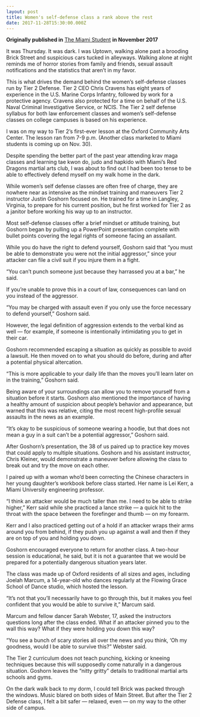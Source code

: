 ```yaml
---
layout: post
title: Women's self-defense class a rank above the rest
date: 2017-11-28T15:30:00.000Z
---
```

**Originally published in** [The Miami Student](<104 items found for your search. If no results were found please broaden your search. « First ‹ Previous 1 2 3 4 5 6 Next › Last » Miami basketball player arrested (04/05/19 2:43pm) Three weeks ago, after pounding at the door of the mother of his child's apartment at 3:30 a.m., Miami University senior and RedHawks men's basketball guard Darrian Ringo allegedly shoved his child's mother to the ground and rushed to the bedroom to find him. The mother got up to stop Ringo, and he put his hands around her neck and pushed her on the bed. https://www.miamistudent.net/article/2019/04/former-miami-basketball-player-arrested-for-domestic-violence-to-face-charges-next-week Audrey Davis, TMS managing editor, dies in home town (12/31/18 2:30am) Miami senior Audrey Marie Davis died suddenly on Wednesday, Dec. 26 in her home town of Hicksville, Ohio. https://www.miamistudent.net/article/2018/12/audrey-davis-tms-managing-editor-dies-in-home-town Continuing the conversation (12/04/18 10:00am) Miami University sophomore Emily Pawlecki was walking to a date party while scrolling through her phone on a late Thursday night in early October. https://www.miamistudent.net/article/2018/12/continuing-the-conversation Controversy over mace ban in residence halls (11/20/18 5:34pm) Correction on November 29: The Office of Residence Life does not prohibit mace and pepper spray in dorms. University departments gave The Student conflicting information about Miami policy on the matter. We should have taken greater care to ascertain the truth, and we apologize for the error. https://www.miamistudent.net/article/2018/11/controversy-over-mace-ban-in-residence-halls Miamians are using painful experiences, creativity to power change (11/06/18 11:00am) The following reflects the majority opinion of the editorial board. https://www.miamistudent.net/article/2018/11/miami-students-use-creativity-to-power-change 'Kick back', 'fight back': Former Miami student finds healing in helping others (11/06/18 10:01am) While sitting in the AMC Dine-In movie theater in the Anderson neighborhood of Cincinnati early last December, Maria Racadio struggled to put aside the thoughts eating inside her brain. https://www.miamistudent.net/article/2018/11/kick-back-fight-back KickBackBathCo.jpg (11/06/18 3:08am) https://www.miamistudent.net/multimedia/4d342dba-f697-4105-8903-c9b28d33996f "The Right to Grow Old": Capturing Hondurans' fight to live through photographs (10/16/18 9:01am) Tomas Ayuso has spent the last couple years traveling through Central America and Mexico, photographing people and telling their stories. In his latest project, titled "The Right to Grow Old," Ayuso captured photos of Hondurans and their fight to live. https://www.miamistudent.net/article/2018/10/photojournalist-captures-hondurans-fight-to-live Football shows resilience, throttles Akron for second win (10/09/18 9:00am) Throughout the first five weeks of the 2018 campaign, the Miami RedHawks perplexed fans and analysts alike. https://www.miamistudent.net/article/2018/10/football-shows-resilience-throttles-akron-for-second-win Can we make 'Stranger Danger' a little more realistic, please? (10/02/18 9:30am) When I was in sixth grade, our local "Officer Smiley," the name he gave to kids, visited classrooms once a month to talk about "Stranger Danger." https://www.miamistudent.net/article/2018/10/can-we-make-stranger-danger-a-little-more-realistic-please Volleyball sweeps Northern Illinois (10/02/18 9:00am) With the RedHawks down 24-23 to Northern Illinois University in the second set on Sunday, junior libero Emma Leahy reassured her teammates from the sideline, yelling, "Hey, you're good!" https://www.miamistudent.net/article/2018/10/volleyball-sweeps-northern-illinois The tale of "two"s - Miami travels to Minnesota (09/14/18 9:00am) Saturday's Miami-Minnesota game is a matchup of two teams in very different positions two weeks into the 2018 season. https://www.miamistudent.net/article/2018/09/the-tale-of-twos-miami-travels-to-minnesota New year, same story (09/11/18 9:00am) vinelca@miamioh.edu, @ChrisAVinel https://www.miamistudent.net/article/2018/09/new-year-same-story Kanye aims for open-mindedness, misses the mark (05/08/18 9:04pm) It's tradition by now: right before the release of a new record, Kanye West makes waves in the news. This manifests itself in his rageful tirades in interviews promoting 2013's "Yeezus" and in the incoherent, shambly rollout of 2016's "The Life of Pablo." https://www.miamistudent.net/article/2018/05/kanye-aims-for-open-mindedness-misses-the-mark Happiness: Fickle, but worth striving for (03/27/18 12:00pm) At the beginning of this year, a wise professor told my class that we need to prioritize physical health and mental wellness above all else, and the best way to achieve that is to subscribe to a systematic planner. https://www.miamistudent.net/article/2018/03/happiness-fickle-but-worth-striving-for The guys who make it and the guys who don't (02/13/18 12:00pm) Defenseman Grant Hutton often feeds forward Josh Melnick for transitions out of Miami's defensive zone. Melnick may dump the puck and forward Karch Bachman will use his speed to try to make space in the offensive zone. Forward Carson Meyer may then jump off the bench for a line change and, if defenseman Louie Belpedio is pinching, Meyer might find Belpedio in front of the net. https://www.miamistudent.net/article/2018/02/the-guys-who-make-it-and-the-guys-who-dont TMS picks the 20 best albums of the year (12/07/17 2:55am) Here are the 20 best albums of 2017 (so far). https://www.miamistudent.net/article/2017/12/tms-picks-the-20-best-albums-of-the-year Sgt. Michelle Hercules: Strength and beauty (12/05/17 10:00am) She doesn't look nearly as tired as she must be. https://www.miamistudent.net/article/2017/12/sgt-michelle-hercules-strength-and-beauty Women's self-defense class a rank above the rest (11/28/17 10:30am) It was Thursday. It was dark. I was Uptown, walking alone past a brooding Brick Street and suspicious cars tucked in alleyways. Walking alone at night reminds me of horror stories from family and friends, sexual assault notifications and the statistics that aren't in my favor. https://www.miamistudent.net/article/2017/11/womens-self-defense-class-a-rank-above-the-rest>) **in November 2017**

It was Thursday. It was dark. I was Uptown, walking alone past a brooding Brick Street and suspicious cars tucked in alleyways. Walking alone at night reminds me of horror stories from family and friends, sexual assault notifications and the statistics that aren’t in my favor.

This is what drives the demand behind the women’s self-defense classes run by Tier 2 Defense. Tier 2 CEO Chris Cravens has eight years of experience in the U.S. Marine Corps Infantry, followed by work for a protective agency. Cravens also protected for a time on behalf of the U.S. Naval Criminal Investigative Service, or NCIS. The Tier 2 self defense syllabus for both law enforcement classes and women’s self-defense classes on college campuses is based on his experience.

I was on my way to Tier 2’s first-ever lesson at the Oxford Community Arts Center. The lesson ran from 7-9 p.m. (Another class marketed to Miami students is coming up on Nov. 30).

Despite spending the better part of the past year attending krav maga classes and learning tae kwon do, judo and hapkido with Miami’s Red Dragons martial arts club, I was about to find out I had been too tense to be able to effectively defend myself on my walk home in the dark.

While women’s self defense classes are often free of charge, they are nowhere near as intensive as the mindset training and maneuvers Tier 2 instructor Justin Goshorn focused on. He trained for a time in Langley, Virginia, to prepare for his current position, but he first worked for Tier 2 as a janitor before working his way up to an instructor.

Most self-defense classes offer a brief mindset or attitude training, but Goshorn began by pulling up a PowerPoint presentation complete with bullet points covering the legal rights of someone facing an assailant.

While you do have the right to defend yourself, Goshorn said that “you must be able to demonstrate you were not the initial aggressor,” since your attacker can file a civil suit if you injure them in a fight.

“You can’t punch someone just because they harrassed you at a bar,” he said.

If you’re unable to prove this in a court of law, consequences can land on you instead of the aggressor.

“You may be charged with assault even if you only use the force necessary to defend yourself,” Goshorn said.

However, the legal definition of aggression extends to the verbal kind as well — for example, if someone is intentionally intimidating you to get in their car.

Goshorn recommended escaping a situation as quickly as possible to avoid a lawsuit. He then moved on to what you should do before, during and after a potential physical altercation.

“This is more applicable to your daily life than the moves you’ll learn later on in the training,” Goshorn said.

Being aware of your surroundings can allow you to remove yourself from a situation before it starts. Goshorn also mentioned the importance of having a healthy amount of suspicion about people’s behavior and appearance, but warned that this was relative, citing the most recent high-profile sexual assaults in the news as an example.

“It’s okay to be suspicious of someone wearing a hoodie, but that does not mean a guy in a suit can’t be a potential aggressor,” Goshorn said.

After Goshorn’s presentation, the 38 of us paired up to practice key moves that could apply to multiple situations. Goshorn and his assistant instructor, Chris Kleiner, would demonstrate a maneuver before allowing the class to break out and try the move on each other.

I paired up with a woman who’d been correcting the Chinese characters in her young daughter’s workbook before class started. Her name is Lei Kerr, a Miami University engineering professor.

“I think an attacker would be much taller than me. I need to be able to strike higher,” Kerr said while she practiced a lance strike — a quick hit to the throat with the space between the forefinger and thumb — on my forearm.

Kerr and I also practiced getting out of a hold if an attacker wraps their arms around you from behind, if they push you up against a wall and then if they are on top of you and holding you down.

Goshorn encouraged everyone to return for another class. A two-hour session is educational, he said, but it is not a guarantee that we would be prepared for a potentially dangerous situation years later.

The class was made up of Oxford residents of all sizes and ages, including Joelah Marcum, a 14-year-old who dances regularly at the Flowing Grace School of Dance studio, which hosted the lesson.

“It’s not that you’ll necessarily have to go through this, but it makes you feel confident that you would be able to survive it,” Marcum said.

Marcum and fellow dancer Sarah Webster, 17, asked the instructors questions long after the class ended. What if an attacker pinned you to the wall this way? What if they were holding you down this way?

“You see a bunch of scary stories all over the news and you think, ‘Oh my goodness, would I be able to survive this?” Webster said.

The Tier 2 curriculum does not teach punching, kicking or kneeing techniques because this will supposedly come naturally in a dangerous situation. Goshorn leaves the “nitty gritty” details to traditional martial arts schools and gyms.

On the dark walk back to my dorm, I could tell Brick was packed through the windows. Music blared on both sides of Main Street. But after the Tier 2 Defense class, I felt a bit safer — relaxed, even — on my way to the other side of campus.
